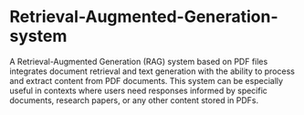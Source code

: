 # Retrieval-Augmented-Generation-system
A Retrieval-Augmented Generation (RAG) system based on PDF files integrates document retrieval and text generation with the ability to process and extract content from PDF documents. This system can be especially useful in contexts where users need responses informed by specific documents, research papers, or any other content stored in PDFs.
